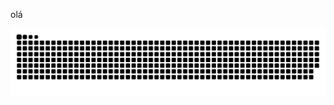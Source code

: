 olá




<picture align="center">
  <source media="(prefers-color-scheme: dark)" srcset="https://raw.githubusercontent.com/Patrick12556730/Patrick12556730/output/github-contribution-grid-snake-dark.svg">
  <source media="(prefers-color-scheme: light)" srcset="https://raw.githubusercontent.com/Patrick12556730/Patrick12556730/output/github-contribution-grid-snake-dark.svg">
  <img align="center" alt="github contribution grid snake animation" src="https://raw.githubusercontent.com/mari4souza/mari4souza/output/github-contribution-grid-snake.svg">
</picture>
